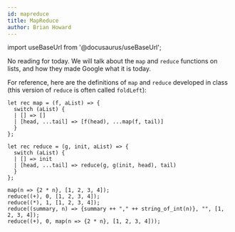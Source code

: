 ```yaml
---
id: mapreduce
title: MapReduce
author: Brian Howard
---
```

import useBaseUrl from '@docusaurus/useBaseUrl';

No reading for today. We will talk about the `map` and `reduce` functions on lists, and how they made Google what it is today.

<!--truncate-->
For reference, here are the definitions of `map` and `reduce` developed in class (this version of `reduce` is often called `foldLeft`):

```reason edit
let rec map = (f, aList) => {
  switch (aList) {
  | [] => []
  | [head, ...tail] => [f(head), ...map(f, tail)]
  }
};

let rec reduce = (g, init, aList) => {
  switch (aList) {
  | [] => init
  | [head, ...tail] => reduce(g, g(init, head), tail)
  }
};

map(n => {2 * n}, [1, 2, 3, 4]);
reduce((+), 0, [1, 2, 3, 4]);
reduce((*), 1, [1, 2, 3, 4]);
reduce((summary, n) => {summary ++ "," ++ string_of_int(n)}, "", [1, 2, 3, 4]);
reduce((+), 0, map(n => {2 * n}, [1, 2, 3, 4]));
```
